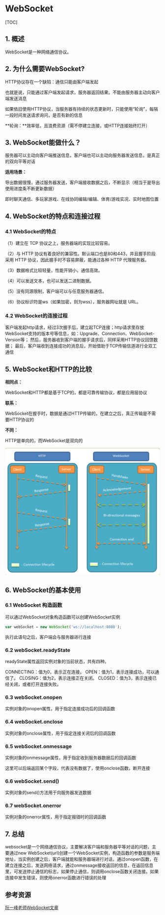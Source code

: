 # WebSocket

[TOC]



## 1. 概述

WebSocket是一种网络通信协议。

## 2. 为什么需要WebSocket?

 HTTP协议存在一个缺陷：通信只能由客户端发起

也就是说，只能通过客户端发起请求，服务器返回结果。不能由服务器主动向客户端发送消息

如果依旧使用HTTP协议，当服务器有持续的状态更新时，只能使用“轮询”，每隔一段时间发送请求询问，是否有新的信息

**轮询：**效率低，且浪费资源（需不停建立连接，或HTTP连接始终打开）

## 3. WebSocket能做什么？

服务器可以主动向客户端推送信息，客户端也可以主动向服务器发送信息，是真正的双向平等对话

**适用场景：**

导出数据很慢，通过服务器发送，客户端接收数据之后，不断显示（相当于是导出使用进度条不断更新数据）

即时聊天通信、多玩家游戏、在线协同编辑/编辑、体育/游戏实况、实时地图位置

## 4. WebSocket的特点和连接过程

### 4.1 WebSocket的特点

（1）建立在 TCP 协议之上，服务器端的实现比较容易。

（2）与 HTTP 协议有着良好的兼容性。默认端口也是80和443，并且握手阶段采用 HTTP 协议，因此握手时不容易屏蔽，能通过各种 HTTP 代理服务器。

（3）数据格式比较轻量，性能开销小，通信高效。

（4）可以发送文本，也可以发送二进制数据。

（5）没有同源限制，客户端可以与任意服务器通信。

（6）协议标识符是ws（如果加密，则为wss），服务器网址就是 URL。

### 4.2 WebSocket的连接过程

客户端发起http请求，经过3次握手后，建立起TCP连接；http请求里存放WebSocket支持的版本号等信息，如：Upgrade、Connection、WebSocket-Version等；
然后，服务器收到客户端的握手请求后，同样采用HTTP协议回馈数据；
最后，客户端收到连接成功的消息后，开始借助于TCP传输信道进行全双工通信

## 5. WebSocket和HTTP的比较

**相同点：**

WebSocket和HTTP都是基于TCP的，都是可靠传输协议，都是应用层协议

**联系：**

WebSocket在握手时，数据是通过HTTP传输的，在建立之后，真正传输是不需要HTTP协议的

**不同：**

HTTP是单向的，而WebSocket是双向的

<img src="WebSocket.assets/image-20220224103424570.png" alt="image-20220224103424570" style="zoom: 50%;" />







## 6. WebSocket的基本使用

### 6.1 WebSocket 构造函数

可以通过WebSocket对象构造函数可以创建WebSocket实例

```javascript
var webSocket = new WebSocket('ws://localhost:8080');
```

执行此语句之后，客户端会与服务器进行连接

### 6.2 webSocket.readyState

readyState属性返回实例对象的当前状态，共有四种。

CONNECTING：值为0，表示正在连接。
OPEN：值为1，表示连接成功，可以通信了。
CLOSING：值为2，表示连接正在关闭。
CLOSED：值为3，表示连接已经关闭，或者打开连接失败。

### 6.3 webSocket.onopen

实例对象的onopen属性，用于指定连接成功后的回调函数

### 6.4 webSocket.onclose

实例对象的onclose属性，用于指定连接关闭后的回调函数

### 6.5 webSocket.onmessage

实例对象的onmessage属性，用于指定收到服务器数据后的回调函数

这里可以后端返回某个字段，代表没有数据了，使用onclose函数，断开连接

### 6.6 webSocket.send()

实例对象的send()方法用于向服务器发送数据

### 6.7 webSocket.onerror

实例对象的onerror属性，用于指定报错时的回调函数



## 7. 总结

websocket是一个网络通信协议，主要解决客户端和服务器平等对话的问题，主要通过new WebSocket(url)创建一个WebSocket实例，构造函数的参数是服务端地址，当实例创建之后，客户端就能和服务器端进行对话，通过onopen函数，在建立连接之后，发送网络请求，通过onmessage接收返回的信息，在返回信息里，可发送停止通信的标志，如果停止通信，则调用onclose函数关闭连接。如果连接中发生错误，则使用onerror函数进行错误的处理



## 参考资源

[阮一峰老师WebSocket文章](https://www.ruanyifeng.com/blog/2017/05/websocket.html)